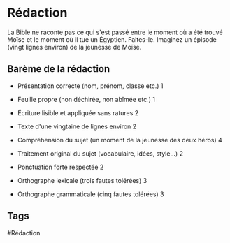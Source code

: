# Rédaction

La Bible ne raconte pas ce qui s'est passé entre le moment où a été trouvé Moïse et le moment où il tue un Égyptien. Faites-le.
Imaginez un épisode (vingt lignes environ) de la jeunesse de Moïse.

## Barème de la rédaction

- Présentation correcte (nom, prénom, classe etc.) 1
- Feuille propre (non déchirée, non abîmée etc.) 1
- Écriture lisible et appliquée sans ratures 2
- Texte d'une vingtaine de lignes environ 2

- Compréhension du sujet (un moment de la jeunesse des deux héros) 4
- Traitement original du sujet (vocabulaire, idées, style...) 2
- Ponctuation forte respectée 2
- Orthographe lexicale (trois fautes tolérées) 3
- Orthographe grammaticale (cinq fautes tolérées) 3

## Tags

#Rédaction